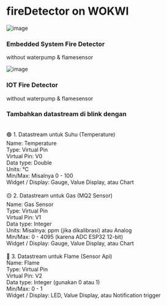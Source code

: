 # fireDetector on WOKWI
![image](https://github.com/user-attachments/assets/d9502922-e774-40de-8351-8a50f72e2575)
<h3> Embedded System Fire Detector</h3> without waterpump & flamesensor


![image](https://github.com/user-attachments/assets/2d0a81a0-534c-4eff-872d-155c4b2e985f)
<h3> IOT Fire Detector</h3> without waterpump & flamesensor<br>
<h3>Tambahkan datastream di blink dengan</h3><br>
🟢 1. Datastream untuk Suhu (Temperature) <br>
Name: Temperature<br>
Type: Virtual Pin<br>
Virtual Pin: V0<br>
Data type: Double<br>
Units: °C<br>
Min/Max: Misalnya 0 - 100<br>
Widget / Display: Gauge, Value Display, atau Chart<br>
<br>
🟡 2. Datastream untuk Gas (MQ2 Sensor)<br>
Name: Gas Sensor<br>
Type: Virtual Pin<br>
Virtual Pin: V1<br>
Data type: Integer<br>
Units: Misalnya: ppm (jika dikalibrasi) atau Analog<br>
Min/Max: 0 - 4095 (karena ADC ESP32 12-bit)<br>
Widget / Display: Gauge, Value Display, atau Chart<br>
<br>
🔴 3. Datastream untuk Flame (Sensor Api)<br>
Name: Flame<br>
Type: Virtual Pin<br>
Virtual Pin: V2<br>
Data type: Integer (gunakan 0 atau 1)<br>
Min/Max: 0 - 1<br>
Widget / Display: LED, Value Display, atau Notification trigger
